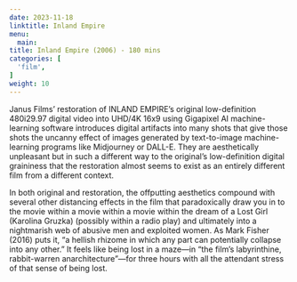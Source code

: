 ```yaml
---
date: 2023-11-18
linktitle: Inland Empire
menu:
  main:
title: Inland Empire (2006) - 180 mins
categories: [
  'film',
]
weight: 10
---
```


Janus Films’ restoration of INLAND EMPIRE’s original low-definition 480i29.97 digital video into UHD/4K 16x9 using Gigapixel AI machine-learning software introduces digital artifacts into many shots that give those shots the uncanny effect of images generated by text-to-image machine-learning programs like Midjourney or DALL-E. They are aesthetically unpleasant but in such a different way to the original’s low-definition digital graininess that the restoration almost seems to exist as an entirely different film from a different context. 

In both original and restoration, the offputting aesthetics compound with several other distancing effects in the film that paradoxically draw you in to the movie within a movie within a movie within the dream of a Lost Girl (Karolina Gruzka) (possibly within a radio play) and ultimately into a nightmarish web of abusive men and exploited women. As Mark Fisher (2016) puts it, “a hellish rhizome in which any part can potentially collapse into any other.” It feels like being lost in a maze—in “the film’s labyrinthine, rabbit-warren anarchitecture”—for three hours with all the attendant stress of that sense of being lost.
